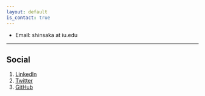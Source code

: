 ```yaml
---
layout: default
is_contact: true
---
```


* Email: shinsaka at iu.edu

---


## Social

1. [LinkedIn](https://www.linkedin.com/in/shintaro-sakai-400a54247/)
2. [Twitter](https://twitter.com/shinfromjapan)
3. [GitHub](https://github.com/shinshinsakasaka)
